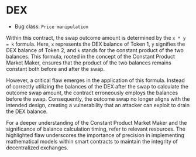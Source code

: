 # DEX

- Bug class: `Price manipulation`

Within this contract, the swap outcome amount is determined by the `x * y = k` formula. Here, `x` represents the DEX balance of Token 1, `y` signifies the DEX balance of Token 2, and `k` stands for the constant product of the two balances. This formula, rooted in the concept of the Constant Product Market Maker, ensures that the product of the two balances remains constant both before and after the swap.

However, a critical flaw emerges in the application of this formula. Instead of correctly utilizing the balances of the DEX after the swap to calculate the outcome swap amount, the contract erroneously employs the balances before the swap. Consequently, the outcome swap no longer aligns with the intended design, creating a vulnerability that an attacker can exploit to drain the DEX balance.

For a deeper understanding of the Constant Product Market Maker and the significance of balance calculation timing, refer to relevant resources. The highlighted flaw underscores the importance of precision in implementing mathematical models within smart contracts to maintain the integrity of decentralized exchanges.
